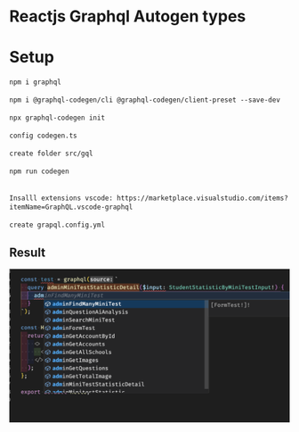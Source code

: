 # Reactjs Graphql Autogen types

# Setup

```
npm i graphql

npm i @graphql-codegen/cli @graphql-codegen/client-preset --save-dev

npx graphql-codegen init

config codegen.ts

create folder src/gql

npm run codegen


Insalll extensions vscode: https://marketplace.visualstudio.com/items?itemName=GraphQL.vscode-graphql

create grapql.config.yml
```

## Result

![asd](./public/result.png)
